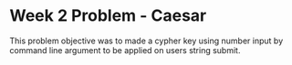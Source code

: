 # Week 2 Problem - Caesar

This problem objective was to made a cypher key using number input by command line
argument to be applied on users string submit.
